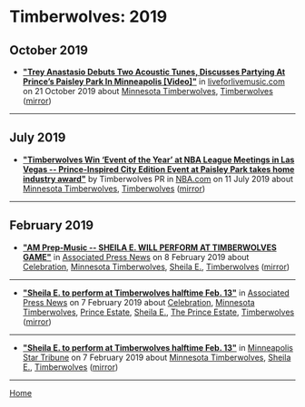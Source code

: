 # Timberwolves: 2019

## October 2019

 - [**"Trey Anastasio Debuts Two Acoustic Tunes, Discusses Partying At Prince’s Paisley Park In Minneapolis [Video]"**](https://liveforlivemusic.com/news/trey-anastasio-minneapolis-10-19-19/) in [liveforlivemusic.com](https://liveforlivemusic.com/) on 21 October 2019 about [Minnesota Timberwolves](../../topics/minnesota-timberwolves/index.md), [Timberwolves](../../topics/timberwolves/index.md) ([mirror](https://web.archive.org/web/*/https://liveforlivemusic.com/news/trey-anastasio-minneapolis-10-19-19/))

----

## July 2019

 - [**"Timberwolves Win ‘Event of the Year’ at NBA League Meetings in Las Vegas -- Prince-Inspired City Edition Event at Paisley Park takes home industry award"**](https://www.nba.com/timberwolves/news/timberwolves-win-event-year-nba-league-meetings-las-vegas) by Timberwolves PR in [NBA.com](https://www.nba.com/) on 11 July 2019 about [Minnesota Timberwolves](../../topics/minnesota-timberwolves/index.md), [Timberwolves](../../topics/timberwolves/index.md) ([mirror](https://web.archive.org/web/*/https://www.nba.com/timberwolves/news/timberwolves-win-event-year-nba-league-meetings-las-vegas))

----

## February 2019

 - [**"AM Prep-Music -- SHEILA E. WILL PERFORM AT TIMBERWOLVES GAME"**](https://apnews.com/8101441d66a44dd9a5831ab40423f32c) in [Associated Press News](https://apnews.com/) on 8 February 2019 about [Celebration](../../topics/celebration/index.md), [Minnesota Timberwolves](../../topics/minnesota-timberwolves/index.md), [Sheila E.](../../topics/sheila-e/index.md), [Timberwolves](../../topics/timberwolves/index.md) ([mirror](https://web.archive.org/web/*/https://apnews.com/8101441d66a44dd9a5831ab40423f32c))

----

 - [**"Sheila E. to perform at Timberwolves halftime Feb. 13"**](https://apnews.com/e312ae64d71e4f17b589704e4e2314ac) in [Associated Press News](https://apnews.com/) on 7 February 2019 about [Celebration](../../topics/celebration/index.md), [Minnesota Timberwolves](../../topics/minnesota-timberwolves/index.md), [Prince Estate](../../topics/prince-estate/index.md), [Sheila E.](../../topics/sheila-e/index.md), [The Prince Estate](../../topics/the-prince-estate/index.md), [Timberwolves](../../topics/timberwolves/index.md) ([mirror](https://web.archive.org/web/*/https://apnews.com/e312ae64d71e4f17b589704e4e2314ac))

----

 - [**"Sheila E. to perform at Timberwolves halftime Feb. 13"**](http://www.startribune.com/sheila-e-to-perform-at-timberwolves-halftime-feb-13/505512282/) in [Minneapolis Star Tribune](http://www.startribune.com/) on 7 February 2019 about [Minnesota Timberwolves](../../topics/minnesota-timberwolves/index.md), [Sheila E.](../../topics/sheila-e/index.md), [Timberwolves](../../topics/timberwolves/index.md) ([mirror](https://web.archive.org/web/*/http://www.startribune.com/sheila-e-to-perform-at-timberwolves-halftime-feb-13/505512282/))

----

[Home](../)
